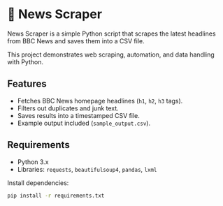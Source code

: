 # 📰 News Scraper

News Scraper is a simple Python script that scrapes the latest headlines from BBC News and saves them into a CSV file.  

This project demonstrates web scraping, automation, and data handling with Python.

## Features
- Fetches BBC News homepage headlines (`h1`, `h2`, `h3` tags).
- Filters out duplicates and junk text.
- Saves results into a timestamped CSV file.
- Example output included (`sample_output.csv`).

## Requirements
- Python 3.x
- Libraries: `requests`, `beautifulsoup4`, `pandas`, `lxml`

Install dependencies:
```bash
pip install -r requirements.txt
